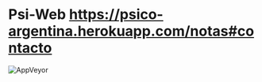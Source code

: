 # Psi-Web https://psico-argentina.herokuapp.com/notas#contacto
![AppVeyor](https://img.shields.io/appveyor/build/CarliFP/Psi-Web?style=for-the-badge)
